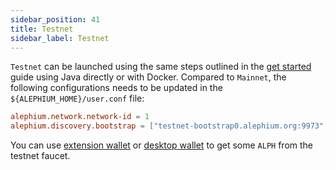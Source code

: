 ```yaml
---
sidebar_position: 41
title: Testnet
sidebar_label: Testnet
---
```


`Testnet` can be
launched using the same steps outlined in the [get started](full-node/getting-started.md) guide using Java directly or with
Docker. Compared to `Mainnet`, the following configurations needs to
be updated in the `${ALEPHIUM_HOME}/user.conf` file:

```conf
alephium.network.network-id = 1
alephium.discovery.bootstrap = ["testnet-bootstrap0.alephium.org:9973","testnet-bootstrap1.alephium.org:9973"]
```

You can use [extension wallet](/wallet/Basic%20functions#request-testnet-alph-using-extension-wallet)
or [desktop wallet](/wallet/Basic%20functions#request-testnet-alph-using-desktop-wallet)
to get some `ALPH` from the testnet faucet.
